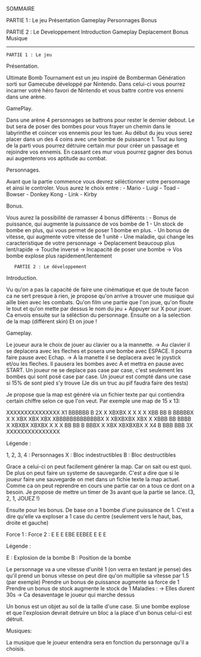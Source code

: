 SOMMAIRE

PARTIE 1 : Le jeu
      Présentation
      Gameplay
      Personnages
      Bonus

PARTIE 2 : Le Developpement
       Introduction
       Gameplay
	   Deplacement
  	   Bonus
       Musique

------------------------------------

	PARTIE 1 : Le jeu

Présentation.

Ultimate Bomb Tournament est un jeu inspiré de Bomberman Génération sorti sur Gamecube développé par Nintendo.
Dans celui-ci vous pourrez incarner votré héro favori de Nintendo et vous battre contre vos ennemi dans une arène.

GamePlay.

Dans une arène 4 personnages se battrons pour rester le dernier debout. Le but sera de poser des bombes pour vous frayer un chemin dans le labyrinthe et coincer vos ennemis pour les tuer.
Au début du jeu vous serez placer dans un des 4 coins avec une bombe de puissance 1. Tout au long de la parti vous pourrez détruire certain mur pour créer un passage et rejoindre vos ennemis. En cassant ces mur vous pourrez gagner des bonus aui augenterons vos aptitude au combat.

Personnages.

Avant que la partie commence vous devrez séléctionner votre personnage et ainsi le controler. Vous aurez le choix entre :
      - Mario
      - Luigi
      - Toad
      - Bowser
      - Donkey Kong	
      - Link
      - Kirby

Bonus.

Vous aurez la possibilité de ramasser 4 bonus différents :
     - Bonus de puissance, qui augmente la puissance de vos bombe de 1
     - Un stock de bombe en plus, qui vous permet de poser 1 bombe en plus.
     - Un bonus de vitesse, qui augmente votre vitesse de 1 unité
     - Une maladie, qui change les caracteristique de votre personnage 
       	   -> Deplacement beaucoup plus lent/rapide
	   -> Touche inversé
	   -> Incapacité de poser une bombe
	   -> Vos bombe explose plus rapidement/lentement


	   PARTIE 2 : Le développement

Introduction.

Vu qu'on a pas la capacité de faire une cinématique et que de toute facon ca ne sert presque à rien, je propose qu'on arrive a trouver une musique qui aille bien avec les combats. Qu'on film une partie que l'on joue, qu'on floute le tout et qu'on mette par dessus le nom du jeu + Appuyer sur X pour jouer.
Ca envois ensuite sur la séléction du personnage.
Ensuite on a la selection de la map (différent skin)
Et on joue !

Gameplay.

Le joueur aura le choix de jouer au clavier ou a la mannette. 
   -> Au clavier il se deplacera avec les fleches et posera une bombe avec ESPACE. Il pourra faire pause avec Echap.
   -> A la manette il se deplacera avec le joystick et/ou les fleches. Il pausera les bombes avec A et mettra en pause avec START.
Un joueur ne se deplace pas case par case, c'est seulement les bombes qui sont posé case par case. Un joueur est compté dans une case si 15% de sont pied s'y trouve (Je dis un truc au pif faudra faire des tests)

Je propose que la map est généré via un fichier texte par qui contiendra certain chiffre selon ce que l'on veut. Par exemple une map de 15 x 13:

XXXXXXXXXXXXXXX
X1 BBBBBB B  2X
X XBXBX X X X X
XBB BB B BBBBBX
X X XBX XBX XBX
XBBBBBBBBBBBBBX
X XBXBXBX XBX X
XBBB  BB BBBB X
XBXBX XBXBX X X
X BB BB  B BBBX
X XBX XBXBXBX X
X4 B BBB BBB 3X
XXXXXXXXXXXXXXX

Légende :

1, 2, 3, 4 : Personnages
X : Bloc indestructibles
B : Bloc destructibles

Grace a celui-ci on peut facilement générer la map. Car on sait ou est quoi. De plus on peut faire un systeme de sauvegarde. C'est a dire que si le joueur faire une sauvegarde on met dans un fichie texte la map actuel. Comme ca on peut reprendre en cours une partie car on a tous ce dont on a besoin.
Je propose de mettre un timer de 3s avant que la partie se lance. (3, 2, 1, JOUEZ !)

Ensuite pour les bonus. De base on a 1 bombe d'une puissance de 1. C'est a dire qu'elle va exploser a 1 case du centre (seulement vers le haut, bas, droite et gauche)

Force 1 :   Force 2 :
      	      E
 E            E
EBE         EEBEE
 E            E
              E

Légende :

E : Explosion de la bombe
B : Position de la bombe

Le personnage va a une vitesse d'unité 1 (on verra en testant je pense) des qu'il prend un bonus vitesse on peut dire qu'on multiplie sa vitesse par 1.5 (par exemple)
Prendre un bonus de puissance augmente sa force de 1
Prendre un bonus de stock augmente le stock de 1
Maladies : 
 -> Elles durent 30s
 -> Ca desaventage le joueur qui marche dessus

Un bonus est un objet au sol de la taille d'une case. Si une bombe explose et que l'explosion devrait detruire un bloc a la place d'un bonus celui-ci est détruit.

Musiques:

La musique que le joueur entendra sera en fonction du personnage qu'il a choisis.